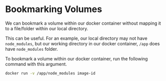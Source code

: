 # Bookmarking Volumes
We can bookmark a volume within our docker container without mapping it to a file/folder within our local directory.  

This can be useful. For an example, our local directory may not have `node_modules`, but our working directory in our docker container, `/app` does have `node_modules` folder.  

To bookmark a volume within our docker container, run the following command with this argument.

```zsh
docker run -v /app/node_modules image-id
```
